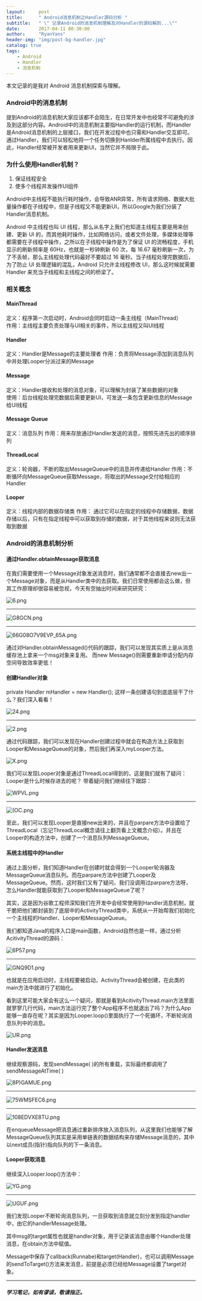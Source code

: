 ```yaml
---
layout:     post
title:      " Android消息机制之Handler源码分析 "
subtitle:   " \" 记录Android的消息机制理解及对Handler的源码解剖...\""
date:       2017-04-11 00:30:00
author:     "RyanYans"
header-img: "img/post-bg-handler.jpg"
catalog: true
tags:
    - Android
    - Handler
    - 消息机制
---
```



本文记录的是我对 Android 消息机制探索与理解。


### Android中的消息机制

提到Android的消息机制大家应该都不会陌生，在日常开发中也经常不可避免的涉及到这部分内容。Android中的消息机制主要指Handler的运行机制，而Handler是Android消息机制的上层接口，我们在开发过程中也只需和Handler交互即可。通过Handler，我们可以轻松地将一个任务切换到Hanlder所属线程中去执行。因此，Handler经常被开发者用来更新UI，当然它并不局限于此。

### 为什么使用Handler机制？

1. 保证线程安全
2. 使多个线程并发操作UI组件

Android中主线程不能执行耗时操作，会导致ANR异常，所有请求网络、数据大批量操作都在子线程中，但是子线程又不能更新UI，所以Google为我们分装了Handler消息机制。

Android 中主线程也叫 UI 线程，那么从名字上我们也知道主线程主要是用来创建、更新 UI 的，而其他耗时操作，比如网络访问，或者文件处理，多媒体处理等都需要在子线程中操作，之所以在子线程中操作是为了保证 UI 的流畅程度，手机显示的刷新频率是 60Hz，也就是一秒钟刷新 60 次，每 16.67 毫秒刷新一次，为了不丢帧，那么主线程处理代码最好不要超过 16 毫秒。当子线程处理完数据后，为了防止 UI 处理逻辑的混乱，Android 只允许主线程修改 UI，那么这时候就需要 Handler 来充当子线程和主线程之间的桥梁了。

### 相关概念

#### MainThread

定义：程序第一次启动时，Android会同时启动一条主线程（MainThread）  
作用：主线程主要负责处理与UI相关的事件，所以主线程又叫UI线程

#### Handler

定义：Handler是Message的主要处理者
作用：负责将Message添加到消息队列中并处理Looper分派过来的Message

#### Message

定义：Handler接收和处理的消息对象，可以理解为封装了某些数据的对象  
使用：后台线程处理完数据后需要更新UI，可发送一条包含更新信息的Message给UI线程

#### Message Queue

定义：消息队列
作用：用来存放通过Handler发送的消息，按照先进先出的顺序排列

#### ThreadLocal

定义：轮询器，不断的取出MessageQueue中的消息并传递给Handler
作用：不断循环向MessageQueue获取Message，将取出的Message交付给相应的Handler

#### Looper

定义：线程内部的数据存储类
作用： 通过它可以在指定的线程中存储数据，数据存储以后，只有在指定线程中可以获取到存储的数据，对于其他线程来说则无法获取到数据

### Android的消息机制分析

#### 通过Handler.obtainMessage获取消息

在我们需要使用一个Message对象发送消息时，我们通常都不会直接去new出一个Message对象，而是从Handler类中的去获取。我们日常使用都会这么做，但其工作原理却很容易被忽视，今天有空抽出时间来研究研究：

![6.png](https://ooo.0o0.ooo/2017/04/13/58ef89b47de4c.png)

----------  

![G8GCN.png](https://ooo.0o0.ooo/2017/04/13/58ef8a53e5521.png)

----------  

![66G08O7V9EVP_65A.png](https://ooo.0o0.ooo/2017/04/13/58ef8ad0f386a.png)

通过对Handler.obtainMessaged()代码的跟踪，我们可以发现其实质上是从消息缓存池上拿来一个msg对象来复用。
而new Message()则需要重新申请分配内存空间导致效率更低！

#### 创建Handler对象

private Handler mHandler = new Handler(); 
这样一条创建语句到底底层干了什么？我们深入看看！

![24.png](https://ooo.0o0.ooo/2017/04/13/58ef8df844a28.png)

----------  

![2.png](https://ooo.0o0.ooo/2017/04/13/58ef8f0aa760d.png)

通过代码跟踪，我们可以发现在Handler创建过程中就会在构造方法上获取到Looper和MessageQueue的对象，然后我们再深入myLooper方法。

![X.png](https://ooo.0o0.ooo/2017/04/13/58ef8f8bd5603.png)

我们可以发现Looper对象是通过ThreadLocal得到的，这是我们就有了疑问：Looper是什么时候存进去的呢？
带着疑问我们继续往下跟踪：

![WPVL.png](https://ooo.0o0.ooo/2017/04/13/58ef90fd8f729.png)

----------  

![(OC.png](https://ooo.0o0.ooo/2017/04/13/58ef91626769c.png)

至此，我们可以发现Looper是直接new出来的，并且在parpare方法中设置给了ThreadLocal（忘记ThreadLocal概念请往上翻页看上文概念介绍）。并且在Looper的构造方法中，创建了一个消息队列MessageQueue。

#### 系统主线程中的Handler

通过上面分析，我们知道Handler在创建时就会得到一个Looper轮询器及MessageQueue消息队列。而在parpare方法中创建了Looper及MessageQueue。然而，这时我们又有了疑问，我们没调用过parpare方法呀，怎么Handler就能获取到了Looper和MessageQueue了呢？

其实，这是因为谷歌工程师深知我们在开发中会经常使用到Handler消息机制，就干脆把他们都封装到了底层中的ActivityThread类中，系统从一开始帮我们初始化一个主线程的Handler、Looper和MessageQueue。

我们都知道Java的程序入口是main函数，Android自然也是一样，通过分析AcitivityThread的源码：

![6P57.png](https://ooo.0o0.ooo/2017/04/13/58ef95d46827e.png)

----------  

![GNQ9D1.png](https://ooo.0o0.ooo/2017/04/13/58ef95f99de94.png)

也就是在应用启动时，主线程要被启动，ActivityThread会被创建，在此类的main方法中就进行了初始化。

看到这里可能大家会有这么一个疑问，那就是看到AcitivityThread.main方法里面就寥寥几行代码，main方法运行完了整个App程序不也就退出了吗？为什么App能够一直存在呢？其实是因为Looper.loop()里面执行了一个死循环，不断轮询消息队列中的消息。

![UR.png](https://ooo.0o0.ooo/2017/04/13/58ef98c46a937.png)

#### Handler发送消息

继续观察源码，发现sendMessage( )的所有重载，实际最终都调用了sendMessageAtTime( )

![8P)GAMUE.png](https://ooo.0o0.ooo/2017/04/13/58ef9ab312376.png)

----------  

![75WMSFEC6.png](https://ooo.0o0.ooo/2017/04/13/58ef9ab426fa1.png)

----------  

![108EDVXE8TU.png](https://ooo.0o0.ooo/2017/04/13/58ef9ab537e6e.png)

在enqueueMessage把消息通过重新排序放入消息队列，从这里我们也能够了解MessageQueue队列其实是采用单链表的数据结构来存储Message消息的，其中以next成员(指针)指向队列的下一条消息。

#### Looper获取消息

继续深入Looper.loop()方法中：

![YG.png](https://ooo.0o0.ooo/2017/04/13/58ef9d2df2430.png)

----------  

![UGUF.png](https://ooo.0o0.ooo/2017/04/13/58ef9e05defd4.png)

我们发现Looper不断轮询消息队列，一旦获取到消息就立刻分发到指定handler中，由它的handlerMessage处理。

其中msg的target属性也就是handler对象，用于记录该消息由哪个Handler处理消息，在obtain方法中赋值。

Message中保存了callback(Runnabe)和target(Handler)，也可以调用Message的sendToTarget()方法来发消息，前提是必须已经给Message设置了target对象。

----------  

##### 学习笔记，如有谬误，敬请指正。